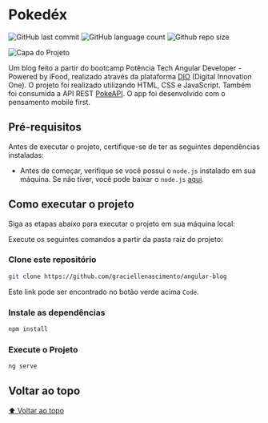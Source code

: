 # Pokedéx

<!-- Shields Exemplo, existem N diferentes shield em https://shields.io/ -->
![GitHub last commit](https://img.shields.io/github/last-commit/graciellenascimento/angular-blog)
![GitHub language count](https://img.shields.io/github/languages/count/graciellenascimento/angular-blog)
![Github repo size](https://img.shields.io/github/repo-size/graciellenascimento/angular-blog)

![Capa do Projeto](https://i.ibb.co/KbxTMx4/127-0-0-1-5500-index-html-Pixel-5.png=250x250)

Um blog feito a partir do bootcamp Potência Tech Angular Developer - Powered by iFood, realizado através da plataforma [DIO](https://web.dio.me/) (Digital Innovation One). O projeto foi realizado utilizando HTML, CSS e JavaScript. Também foi consumida a API REST [PokeAPI](https://pokeapi.co/). O app foi desenvolvido com o pensamento mobile first.

## Pré-requisitos

Antes de executar o projeto, certifique-se de ter as seguintes dependências instaladas:

- Antes de começar, verifique se você possui o `node.js` instalado em sua máquina. Se não tiver, você pode baixar o `node.js` [aqui](https://nodejs.org/en/download).

## Como executar o projeto

Siga as etapas abaixo para executar o projeto em sua máquina local:

Execute os seguintes comandos a partir da pasta raiz do projeto:

<!-- Aqui é tudo exemplo, só trocar -->

### Clone este repositório

```bash
git clone https://github.com/graciellenascimento/angular-blog
```

Este link pode ser encontrado no botão verde acima `Code`.

### Instale as dependências

```bash
npm install
```

### Execute o Projeto

```bash
ng serve
```

## Voltar ao topo

[⬆ Voltar ao topo](#título)
